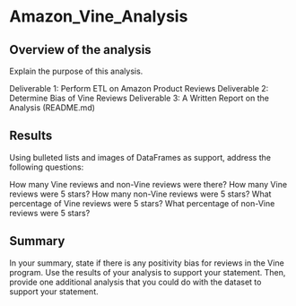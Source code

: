 # Amazon_Vine_Analysis

## Overview of the analysis
Explain the purpose of this analysis.

Deliverable 1: Perform ETL on Amazon Product Reviews
Deliverable 2: Determine Bias of Vine Reviews
Deliverable 3: A Written Report on the Analysis (README.md)

## Results
Using bulleted lists and images of DataFrames as support, address the following questions:

How many Vine reviews and non-Vine reviews were there?
How many Vine reviews were 5 stars? How many non-Vine reviews were 5 stars?
What percentage of Vine reviews were 5 stars? What percentage of non-Vine reviews were 5 stars?

## Summary
In your summary, state if there is any positivity bias for reviews in the Vine program. Use the results of your analysis to support your statement. Then, provide one additional analysis that you could do with the dataset to support your statement.
